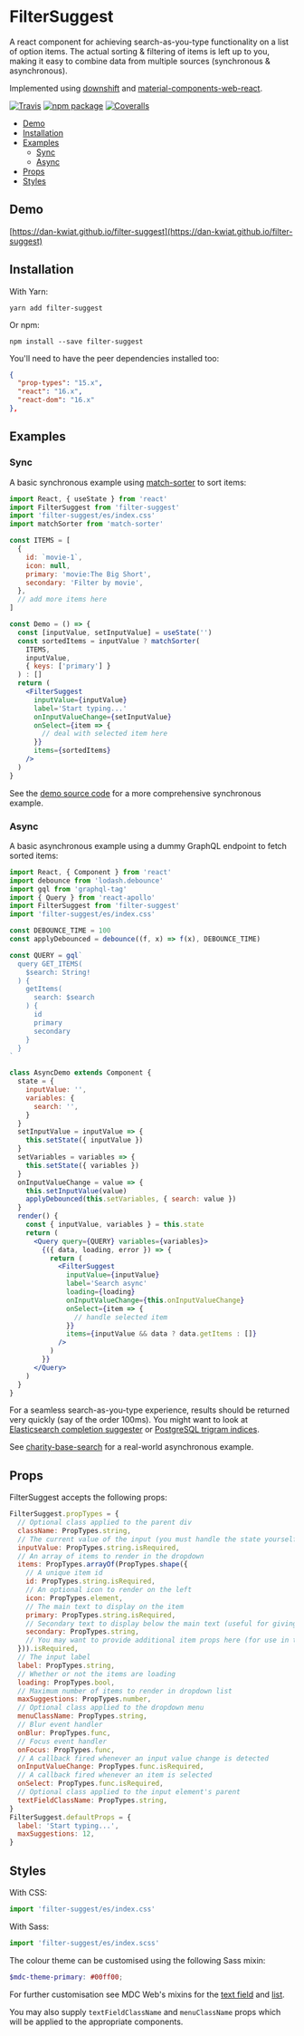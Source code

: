 # FilterSuggest

A react component for achieving search-as-you-type functionality on a list of option items.  The actual sorting & filtering of items is left up to you, making it easy to combine data from multiple sources (synchronous & asynchronous).

Implemented using [downshift](http://npmjs.com/package/downshift) and [material-components-web-react](https://github.com/material-components/material-components-web-react).

[![Travis][build-badge]][build]
[![npm package][npm-badge]][npm]
[![Coveralls][coveralls-badge]][coveralls]

[build-badge]: https://img.shields.io/travis/user/repo/master.png?style=flat-square
[build]: https://travis-ci.org/user/repo

[npm-badge]: https://img.shields.io/npm/v/npm-package.png?style=flat-square
[npm]: https://www.npmjs.org/package/npm-package

[coveralls-badge]: https://img.shields.io/coveralls/user/repo/master.png?style=flat-square
[coveralls]: https://coveralls.io/github/user/repo

* [Demo](#demo)
* [Installation](#installation)
* [Examples](#examples)
  * [Sync](#sync)
  * [Async](#async)
* [Props](#props)
* [Styles](#styles)


## Demo

[https://dan-kwiat.github.io/filter-suggest](https://dan-kwiat.github.io/filter-suggest)


## Installation

With Yarn:

```
yarn add filter-suggest
```

Or npm:

```
npm install --save filter-suggest
```

You'll need to have the peer dependencies installed too:

```json
{
  "prop-types": "15.x",
  "react": "16.x",
  "react-dom": "16.x"
},
```

## Examples

### Sync

A basic synchronous example using [match-sorter](https://www.npmjs.com/package/match-sorter) to sort items:

```jsx
import React, { useState } from 'react'
import FilterSuggest from 'filter-suggest'
import 'filter-suggest/es/index.css'
import matchSorter from 'match-sorter'

const ITEMS = [
  {
    id: `movie-1`,
    icon: null,
    primary: 'movie:The Big Short',
    secondary: 'Filter by movie',
  },
  // add more items here
]

const Demo = () => {
  const [inputValue, setInputValue] = useState('')
  const sortedItems = inputValue ? matchSorter(
    ITEMS,
    inputValue,
    { keys: ['primary'] }
  ) : []
  return (
    <FilterSuggest
      inputValue={inputValue}
      label='Start typing...'
      onInputValueChange={setInputValue}
      onSelect={item => {
        // deal with selected item here
      }}
      items={sortedItems}
    />
  )
}
```

See the [demo source code](./demo/src) for a more comprehensive synchronous example.

### Async

A basic asynchronous example using a dummy GraphQL endpoint to fetch sorted items:

```jsx
import React, { Component } from 'react'
import debounce from 'lodash.debounce'
import gql from 'graphql-tag'
import { Query } from 'react-apollo'
import FilterSuggest from 'filter-suggest'
import 'filter-suggest/es/index.css'

const DEBOUNCE_TIME = 100
const applyDebounced = debounce((f, x) => f(x), DEBOUNCE_TIME)

const QUERY = gql`
  query GET_ITEMS(
    $search: String!
  ) {
    getItems(
      search: $search
    ) {
      id
      primary
      secondary
    }
  }
`

class AsyncDemo extends Component {
  state = {
    inputValue: '',
    variables: {
      search: '',
    }
  }
  setInputValue = inputValue => {
    this.setState({ inputValue })
  }
  setVariables = variables => {
    this.setState({ variables })
  }
  onInputValueChange = value => {
    this.setInputValue(value)
    applyDebounced(this.setVariables, { search: value })
  }
  render() {
    const { inputValue, variables } = this.state
    return (
      <Query query={QUERY} variables={variables}>
        {({ data, loading, error }) => {
          return (
            <FilterSuggest
              inputValue={inputValue}
              label='Search async'
              loading={loading}
              onInputValueChange={this.onInputValueChange}
              onSelect={item => {
                // handle selected item
              }}
              items={inputValue && data ? data.getItems : []}
            />
          )
        }}
      </Query>
    )
  }
}
```

For a seamless search-as-you-type experience, results should be returned very quickly (say of the order 100ms).  You might want to look at [Elasticsearch completion suggester](https://www.elastic.co/guide/en/elasticsearch/reference/current/search-suggesters-completion.html) or [PostgreSQL trigram indices](https://www.postgresql.org/docs/current/pgtrgm.html).

See [charity-base-search](https://www.npmjs.com/package/charity-base-search) for a real-world asynchronous example.

## Props

FilterSuggest accepts the following props:

```js
FilterSuggest.propTypes = {
  // Optional class applied to the parent div
  className: PropTypes.string,
  // The current value of the input (you must handle the state yourself)
  inputValue: PropTypes.string.isRequired,
  // An array of items to render in the dropdown
  items: PropTypes.arrayOf(PropTypes.shape({
    // A unique item id
    id: PropTypes.string.isRequired,
    // An optional icon to render on the left
    icon: PropTypes.element,
    // The main text to display on the item
    primary: PropTypes.string.isRequired,
    // Secondary text to display below the main text (useful for giving prompts)
    secondary: PropTypes.string,
    // You may want to provide additional item props here (for use in the onSelect callback)
  })).isRequired,
  // The input label
  label: PropTypes.string,
  // Whether or not the items are loading
  loading: PropTypes.bool,
  // Maximum number of items to render in dropdown list
  maxSuggestions: PropTypes.number,
  // Optional class applied to the dropdown menu
  menuClassName: PropTypes.string,
  // Blur event handler
  onBlur: PropTypes.func,
  // Focus event handler
  onFocus: PropTypes.func,
  // A callback fired whenever an input value change is detected
  onInputValueChange: PropTypes.func.isRequired,
  // A callback fired whenever an item is selected
  onSelect: PropTypes.func.isRequired,
  // Optional class applied to the input element's parent
  textFieldClassName: PropTypes.string,
}
FilterSuggest.defaultProps = {
  label: 'Start typing...',
  maxSuggestions: 12,
}
```

## Styles

With CSS:

```js
import 'filter-suggest/es/index.css'
```

With Sass:

```js
import 'filter-suggest/es/index.scss'
```

The colour theme can be customised using the following Sass mixin:

```scss
$mdc-theme-primary: #00ff00;
```

For further customisation see MDC Web's mixins for the [text field](https://github.com/material-components/material-components-web/blob/master/packages/mdc-textfield/README.md#sass-mixins) and [list](https://github.com/material-components/material-components-web/blob/master/packages/mdc-list/README.md#sass-mixins).

You may also supply `textFieldClassName` and `menuClassName` props which will be applied to the appropriate components.
